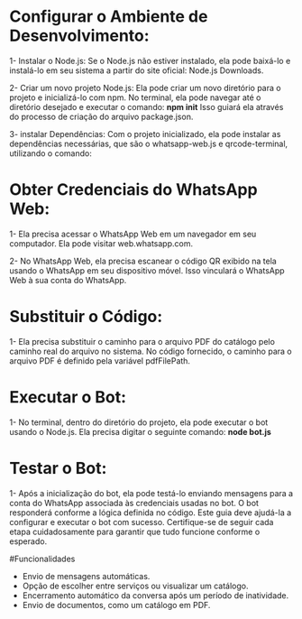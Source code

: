 # Configurar o Ambiente de Desenvolvimento:

1- Instalar o Node.js: Se o Node.js não estiver instalado, ela pode baixá-lo e instalá-lo em seu sistema a partir do site oficial: Node.js Downloads.

2- Criar um novo projeto Node.js: Ela pode criar um novo diretório para o projeto e inicializá-lo com npm. No terminal, ela pode navegar até o diretório desejado e executar o comando:
**npm init**  Isso guiará ela através do processo de criação do arquivo package.json.

3- instalar Dependências: Com o projeto inicializado, ela pode instalar as dependências necessárias, que são o whatsapp-web.js e qrcode-terminal, utilizando o comando:

# Obter Credenciais do WhatsApp Web:
1- Ela precisa acessar o WhatsApp Web em um navegador em seu computador. Ela pode visitar web.whatsapp.com.

2- No WhatsApp Web, ela precisa escanear o código QR exibido na tela usando o WhatsApp em seu dispositivo móvel. Isso vinculará o WhatsApp Web à sua conta do WhatsApp.

# Substituir o Código:
1- Ela precisa substituir o caminho para o arquivo PDF do catálogo pelo caminho real do arquivo no sistema. No código fornecido, o caminho para o arquivo PDF é definido pela variável pdfFilePath.

# Executar o Bot:
1- No terminal, dentro do diretório do projeto, ela pode executar o bot usando o Node.js. Ela precisa digitar o seguinte comando:
**node bot.js**

# Testar o Bot:
1- Após a inicialização do bot, ela pode testá-lo enviando mensagens para a conta do WhatsApp associada às credenciais usadas no bot. O bot responderá conforme a lógica definida no código.
Este guia deve ajudá-la a configurar e executar o bot com sucesso. Certifique-se de seguir cada etapa cuidadosamente para garantir que tudo funcione conforme o esperado.

#Funcionalidades
- Envio de mensagens automáticas.
- Opção de escolher entre serviços ou visualizar um catálogo.
- Encerramento automático da conversa após um período de inatividade.
- Envio de documentos, como um catálogo em PDF.
